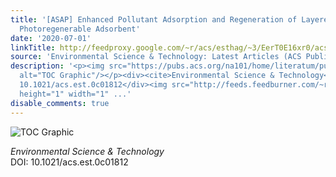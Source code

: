```yaml
---
title: '[ASAP] Enhanced Pollutant Adsorption and Regeneration of Layered Double Hydroxide-Based
  Photoregenerable Adsorbent'
date: '2020-07-01'
linkTitle: http://feedproxy.google.com/~r/acs/esthag/~3/EerT0E16xr0/acs.est.0c01812
source: 'Environmental Science & Technology: Latest Articles (ACS Publications)'
description: '<p><img src="https://pubs.acs.org/na101/home/literatum/publisher/achs/journals/content/esthag/0/esthag.ahead-of-print/acs.est.0c01812/20200701/images/medium/es0c01812_0007.gif"
  alt="TOC Graphic"/></p><div><cite>Environmental Science & Technology</cite></div><div>DOI:
  10.1021/acs.est.0c01812</div><img src="http://feeds.feedburner.com/~r/acs/esthag/~4/EerT0E16xr0"
  height="1" width="1" ...'
disable_comments: true
---
```

<p><img src="https://pubs.acs.org/na101/home/literatum/publisher/achs/journals/content/esthag/0/esthag.ahead-of-print/acs.est.0c01812/20200701/images/medium/es0c01812_0007.gif" alt="TOC Graphic"/></p><div><cite>Environmental Science & Technology</cite></div><div>DOI: 10.1021/acs.est.0c01812</div><img src="http://feeds.feedburner.com/~r/acs/esthag/~4/EerT0E16xr0" height="1" width="1" ...